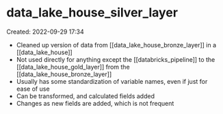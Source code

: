 # data_lake_house_silver_layer
Created: 2022-09-29 17:34

- Cleaned up version of data from [[data_lake_house_bronze_layer]] in a [[data_lake_house]]
- Not used directly for anything except the [[databricks_pipeline]] to the [[data_lake_house_gold_layer]]  from the [[data_lake_house_bronze_layer]]
- Usually has some standardization of variable names, even if just for ease of use
- Can be transformed, and calculated fields added
- Changes as new fields are added, which is not frequent